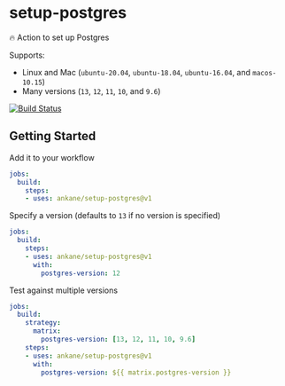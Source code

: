 # setup-postgres

:fire: Action to set up Postgres

Supports:

- Linux and Mac (`ubuntu-20.04`, `ubuntu-18.04`, `ubuntu-16.04`, and `macos-10.15`)
- Many versions (`13`, `12`, `11`, `10`, and `9.6`)

[![Build Status](https://github.com/ankane/setup-postgres/workflows/build/badge.svg?branch=v1)](https://github.com/ankane/setup-postgres/actions)

## Getting Started

Add it to your workflow

```yml
jobs:
  build:
    steps:
    - uses: ankane/setup-postgres@v1
```

Specify a version (defaults to `13` if no version is specified)

```yml
jobs:
  build:
    steps:
    - uses: ankane/setup-postgres@v1
      with:
        postgres-version: 12
```

Test against multiple versions

```yml
jobs:
  build:
    strategy:
      matrix:
        postgres-version: [13, 12, 11, 10, 9.6]
    steps:
    - uses: ankane/setup-postgres@v1
      with:
        postgres-version: ${{ matrix.postgres-version }}
```
